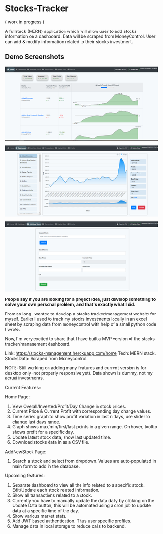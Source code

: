 # Stocks-Tracker 
( work in progress )

A fullstack (MERN) application which will allow user to add stocks information on a dashboard.
Data will be scraped from MoneyControl.
User can add & modify information related to their stocks investment. 

## Demo Screenshots
![screenshot1](snip1.PNG)

![screenshot2](snip2.PNG)

![screenshot2](snip3.PNG)

**People say if you are looking for a project idea, just develop something to solve your own personal problem, and that's exactly what I did.**

From so long I wanted to develop a stocks tracker/management website for myself. Earlier I used to track my stocks investments locally in an excel sheet by scraping data from moneycontrol with help of a small python code I wrote.

Now, I'm very excited to share that I have built a MVP version of the stocks tracker/management dashboard.

Link: https://stocks-management.herokuapp.com/home
Tech: MERN stack.
StocksData: Scraped from Moneycontrol.

NOTE: Still working on adding many features and current version is for desktop only (not properly responsive yet). Data shown is dummy, not my actual investments.

Current Features::

Home Page:
1. View Overall/Invested/Profit/Day Change in stock prices.
2. Current Price & Current Profit with corresponding day change values.
3. Time series graph to show profit variation in last n days, use slider to change last days range.
4. Graph shows max/min/first/last points in a given range. On hover, tooltip shows profit for a specific day. 
4. Update latest stock data, show last updated time.
5. Download stocks data in as a CSV file.

AddNewStock Page:
1. Search a stock and select from dropdown. Values are auto-populated in main form to add in the database.

Upcoming features: 
1. Separate dashboard to view all the info related to a specific stock. Edit/Update each stock related information.
2. Show all transactions related to a stock.
3. Currently you have to manually update the data daily by clicking on the Update Data button, this will be automated using a cron job to update data at a specific time of the day.
3. Show various market stats.
4. Add JWT based authentication. Thus user specific profiles.
5. Manage data in local storage to reduce calls to backend.  
